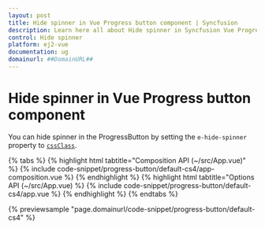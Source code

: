 ```yaml
---
layout: post
title: Hide spinner in Vue Progress button component | Syncfusion
description: Learn here all about Hide spinner in Syncfusion Vue Progress button component of Syncfusion Essential JS 2 and more.
control: Hide spinner 
platform: ej2-vue
documentation: ug
domainurl: ##DomainURL##
---
```


# Hide spinner in Vue Progress button component

You can hide spinner in the ProgressButton by setting the `e-hide-spinner` property to [`cssClass`](https://ej2.syncfusion.com/vue/documentation/api/progress-button/#cssClass).

{% tabs %}
{% highlight html tabtitle="Composition API (~/src/App.vue)" %}
{% include code-snippet/progress-button/default-cs4/app-composition.vue %}
{% endhighlight %}
{% highlight html tabtitle="Options API (~/src/App.vue) %}
{% include code-snippet/progress-button/default-cs4/app.vue %}
{% endhighlight %}
{% endtabs %}
        
{% previewsample "page.domainurl/code-snippet/progress-button/default-cs4" %}